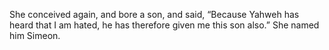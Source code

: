 She conceived again, and bore a son, and said, “Because Yahweh has heard that I am hated, he has therefore given me this son also.” She named him Simeon.